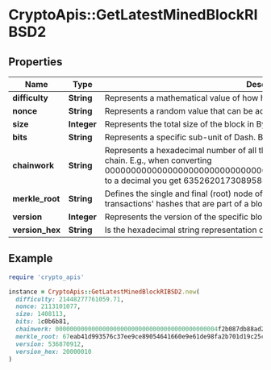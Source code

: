 # CryptoApis::GetLatestMinedBlockRIBSD2

## Properties

| Name | Type | Description | Notes |
| ---- | ---- | ----------- | ----- |
| **difficulty** | **String** | Represents a mathematical value of how hard it is to find a valid hash for this block. |  |
| **nonce** | **String** | Represents a random value that can be adjusted to satisfy the proof of work |  |
| **size** | **Integer** | Represents the total size of the block in Bytes. |  |
| **bits** | **String** | Represents a specific sub-unit of Dash. Bits have two-decimal precision. |  |
| **chainwork** | **String** | Represents a hexadecimal number of all the hashes necessary to produce the current chain. E.g., when converting 0000000000000000000000000000000000000000000086859f7a841475b236fd to a decimal you get 635262017308958427068157 hashes, or 635262 exahashes. |  |
| **merkle_root** | **String** | Defines the single and final (root) node of a Merkle tree. It is the combined hash of all transactions&#39; hashes that are part of a blockchain block. |  |
| **version** | **Integer** | Represents the version of the specific block on the blockchain. |  |
| **version_hex** | **String** | Is the hexadecimal string representation of the block&#39;s version. |  |

## Example

```ruby
require 'crypto_apis'

instance = CryptoApis::GetLatestMinedBlockRIBSD2.new(
  difficulty: 21448277761059.71,
  nonce: 2113101077,
  size: 1408113,
  bits: 1c0b6b81,
  chainwork: 000000000000000000000000000000000000000000004f2b087db88ad29f2da6,
  merkle_root: 67eab41d993576c37ee9ce89054641660e9e61de98fa2b701d19c25cfb4ce037,
  version: 536870912,
  version_hex: 20000010
)
```

